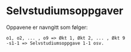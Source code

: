 # Selvstudiumsoppgaver

Oppavene er navngitt som følger:

```
o1, o2, ... , o9 => Økt 1, Økt 2, ... , Økt 9
-s1-1 => Selvstudiumsoppgave 1-1 osv.
```

